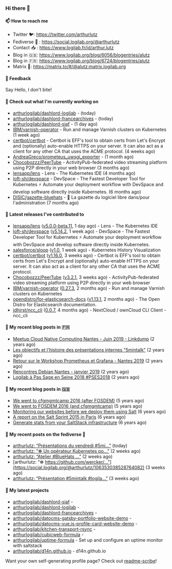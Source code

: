 ### Hi there 👋

#### 📫 How to reach me

- Twitter 🐦: https://twitter.com/arthurlutz
- Fediverse 🐘 : https://social.logilab.org/@arthurlutz
- Contact 📥 : https://www.logilab.fr/id/arthur.lutz
- Blog in 🇬🇧: https://www.logilab.org/blog/6056/blogentries/alutz
- Blog in 🇫🇷: https://www.logilab.org/blog/6724/blogentries/alutz
- Matrix 💬: https://matrix.to/#/@alutz:matrix.logilab.org

#### 💬 Feedback

Say Hello, I don't bite!

#### 👷 Check out what I'm currently working on

- [arthurlogilab/dashlord-logilab](https://github.com/arthurlogilab/dashlord-logilab) -  (today)
- [arthurlogilab/dashlord-francearchives](https://github.com/arthurlogilab/dashlord-francearchives) -  (today)
- [arthurlogilab/dashlord-siaf](https://github.com/arthurlogilab/dashlord-siaf) -  (1 day ago)
- [IBM/varnish-operator](https://github.com/IBM/varnish-operator) - Run and manage Varnish clusters on Kubernetes (1 week ago)
- [certbot/certbot](https://github.com/certbot/certbot) - Certbot is EFF&#39;s tool to obtain certs from Let&#39;s Encrypt and (optionally) auto-enable HTTPS on your server.  It can also act as a client for any other CA that uses the ACME protocol. (4 weeks ago)
- [AndreaGreco/prometeus_uwsgi_exporter](https://github.com/AndreaGreco/prometeus_uwsgi_exporter) -  (1 month ago)
- [Chocobozzz/PeerTube](https://github.com/Chocobozzz/PeerTube) - ActivityPub-federated video streaming platform using P2P directly in your web browser (3 months ago)
- [lensapp/lens](https://github.com/lensapp/lens) - Lens - The Kubernetes IDE (4 months ago)
- [loft-sh/devspace](https://github.com/loft-sh/devspace) - DevSpace - The Fastest Developer Tool for Kubernetes ⚡ Automate your deployment workflow with DevSpace and develop software directly inside Kubernetes. (6 months ago)
- [DISIC/gazette-bluehats](https://github.com/DISIC/gazette-bluehats) - 🧢 La gazette du logiciel libre dans/pour l&#39;administration (7 months ago)


#### 🔭 Latest releases I've contributed to

- [lensapp/lens](https://github.com/lensapp/lens) ([v5.0.0-beta.11](https://github.com/lensapp/lens/releases/tag/v5.0.0-beta.11), 1 day ago) - Lens - The Kubernetes IDE
- [loft-sh/devspace](https://github.com/loft-sh/devspace) ([v5.14.2](https://github.com/loft-sh/devspace/releases/tag/v5.14.2), 1 week ago) - DevSpace - The Fastest Developer Tool for Kubernetes ⚡ Automate your deployment workflow with DevSpace and develop software directly inside Kubernetes.
- [salesforce/sloop](https://github.com/salesforce/sloop) ([v1.0](https://github.com/salesforce/sloop/releases/tag/v1.0), 1 week ago) - Kubernetes History Visualization
- [certbot/certbot](https://github.com/certbot/certbot) ([v1.16.0](https://github.com/certbot/certbot/releases/tag/v1.16.0), 3 weeks ago) - Certbot is EFF&#39;s tool to obtain certs from Let&#39;s Encrypt and (optionally) auto-enable HTTPS on your server.  It can also act as a client for any other CA that uses the ACME protocol.
- [Chocobozzz/PeerTube](https://github.com/Chocobozzz/PeerTube) ([v3.2.1](https://github.com/Chocobozzz/PeerTube/releases/tag/v3.2.1), 3 weeks ago) - ActivityPub-federated video streaming platform using P2P directly in your web browser
- [IBM/varnish-operator](https://github.com/IBM/varnish-operator) ([0.27.3](https://github.com/IBM/varnish-operator/releases/tag/0.27.3), 2 months ago) - Run and manage Varnish clusters on Kubernetes
- [opendistro/for-elasticsearch-docs](https://github.com/opendistro/for-elasticsearch-docs) ([v1.13.1](https://github.com/opendistro/for-elasticsearch-docs/releases/tag/v1.13.1), 2 months ago) - The Open Distro for Elasticsearch documentation.
- [jdhirst/ncc_cli](https://github.com/jdhirst/ncc_cli) ([0.0.7](https://github.com/jdhirst/ncc_cli/releases/tag/0.0.7), 4 months ago) - NextCloud  / ownCloud CLI Client - ncc_cli

#### 📜 My recent blog posts in 🇫🇷

- [Meetup Cloud Native Computing Nantes - Juin 2019 - Linkdump](https://www.logilab.org/blogentry/10132594) (2 years ago)
- [Les objectifs et l&#39;histoire des présentations internes &#34;5mintalk&#34;](https://www.logilab.org/blogentry/10131689) (2 years ago)
- [Retour sur le Workshop Prometheus et Grafana - Nantes 2019](https://www.logilab.org/blogentry/10131299) (2 years ago)
- [Rencontres Debian Nantes - janvier 2019](https://www.logilab.org/blogentry/10131004) (2 years ago)
- [Logilab à Pas Sage en Seine 2018 #PSES2018](https://www.logilab.org/blogentry/10128951) (2 years ago)

#### 📜 My recent blog posts in 🇬🇧

- [We went to cfgmgmtcamp 2016 (after FOSDEM)](https://www.logilab.org/blogentry/4253513) (5 years ago)
- [We went to FOSDEM 2016 (and cfgmgmtcamp)](https://www.logilab.org/blogentry/4253406) (5 years ago)
- [Monitoring our websites before we deploy them using Salt](https://www.logilab.org/blogentry/288175) (6 years ago)
- [A report on the Salt Sprint 2015 in Paris](https://www.logilab.org/blogentry/288007) (6 years ago)
- [Generate stats from your SaltStack infrastructure](https://www.logilab.org/blogentry/283815) (6 years ago)

#### 📜 My recent posts on the fediverse 🐘

- [arthurlutz: “Présentations du vendredi #5mi…”](https://social.logilab.org/@arthurlutz/106471654872056034) (today)
- [arthurlutz: “☸️  Un opérateur Kubernetes po…”](https://social.logilab.org/@arthurlutz/106392968807200458) (2 weeks ago)
- [arthurlutz: “Atelier #BlueHats …”](https://social.logilab.org/@arthurlutz/106391498872523388) (2 weeks ago)
- [arthurlutz: “☸️ https://github.com/wercker/…”](https://social.logilab.org/@arthurlutz/106353038528764082) (3 weeks ago)
- [arthurlutz: “Présentation #5mintalk #logila…”](https://social.logilab.org/@arthurlutz/106353021172024239) (3 weeks ago)

#### 🌱 My latest projects

- [arthurlogilab/dashlord-siaf](https://github.com/arthurlogilab/dashlord-siaf) - 
- [arthurlogilab/dashlord-logilab](https://github.com/arthurlogilab/dashlord-logilab) - 
- [arthurlogilab/dashlord-francearchives](https://github.com/arthurlogilab/dashlord-francearchives) - 
- [arthurlogilab/datocms-gatsby-portfolio-website-demo](https://github.com/arthurlogilab/datocms-gatsby-portfolio-website-demo) - 
- [arthurlogilab/datocms-vue.js-profile-card-website-demo](https://github.com/arthurlogilab/datocms-vue.js-profile-card-website-demo) - 
- [arthurlogilab/kitchen-transport-rsync](https://github.com/arthurlogilab/kitchen-transport-rsync) - 
- [arthurlogilab/cubicweb-formula](https://github.com/arthurlogilab/cubicweb-formula) - 
- [arthurlogilab/uptime-formula](https://github.com/arthurlogilab/uptime-formula) -  Set up and configure an uptime monitor with saltstack
- [arthurlogilab/d14n.github.io](https://github.com/arthurlogilab/d14n.github.io) - d14n.github.io



Want your own self-generating profile page? Check out [readme-scribe](https://github.com/muesli/readme-scribe)!
